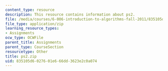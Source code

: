 ```yaml
---
content_type: resource
description: This resource contains information about ps2.
file: /media/courses/6-006-introduction-to-algorithms-fall-2011/835105d6027601e666dd3623e2c0a074_ps2.zip
file_type: application/zip
learning_resource_types:
- Assignments
ocw_type: OCWFile
parent_title: Assignments
parent_type: CourseSection
resourcetype: Other
title: ps2.zip
uid: 835105d6-0276-01e6-66dd-3623e2c0a074
---
```

